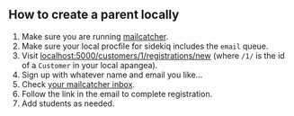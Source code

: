 ## How to create a parent locally

1. Make sure you are running [mailcatcher](https://github.com/thinkthroughmath/apangea#emails-in-development).
2. Make sure your local procfile for sidekiq includes the `email` queue.
3. Visit [localhost:5000/customers/1/registrations/new](http://localhost:5000/customers/1/registrations/new) (where `/1/` is the id of a `Customer` in your local apangea).
4. Sign up with whatever name and email you like...
5. Check [your mailcatcher inbox](http://127.0.0.1:1080/).
6. Follow the link in the email to complete registration.
7. Add students as needed.

